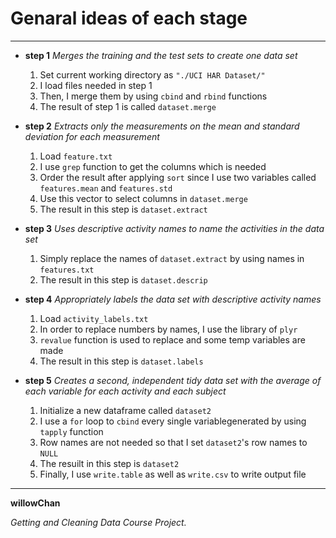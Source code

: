 Genaral ideas of each stage
=================
----------------------------------------
- **step 1** *Merges the training and the test sets to create one data set*

    1. Set current working directory as `"./UCI HAR Dataset/"`
    2. I load files needed in step 1
    3. Then, I merge them by using `cbind` and `rbind` functions
    4. The result of step 1 is called `dataset.merge`
- **step 2** *Extracts only the measurements on the mean and standard deviation for each measurement*
    1. Load `feature.txt`
    2. I use `grep` function to get the columns which is needed
    3. Order the result after applying `sort` since I use two variables called `features.mean` and `features.std`
    4. Use this vector to select columns in `dataset.merge`
    5. The result in this step is `dataset.extract`
- **step 3** *Uses descriptive activity names to name the activities in the data set*
    1. Simply replace the names of `dataset.extract` by using names in `features.txt`
    2. The result in this step is `dataset.descrip`
- **step 4** *Appropriately labels the data set with descriptive activity names*
    1. Load `activity_labels.txt`
    2. In order to replace numbers by names, I use the library of `plyr`
    3. `revalue` function is used to replace and some temp variables are made
    4. The result in this step is `dataset.labels`
- **step 5** *Creates a second, independent tidy data set with the average of each variable for each activity and each subject*
    1. Initialize a new dataframe called `dataset2`
    2. I use a `for` loop to `cbind` every single variablegenerated by using `tapply` function
    3. Row names are not needed so that I set `dataset2`'s row names to `NULL`
    4. The resuilt in this step is `dataset2`
    5. Finally, I use `write.table` as well as `write.csv` to write output file

----------------------------------
**willowChan**

*Getting and Cleaning Data Course Project.*
